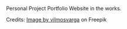 Personal Project Portfolio Website in the works.

Credits: 
<a href="https://www.freepik.com/free-vector/abstract-geometric-pattern-background_1195853.htm#query=repeating%20background&position=16&from_view=keyword&track=ais_hybrid&uuid=c1b36150-229d-4bb3-a525-ce4680c682af">Image by vilmosvarga</a> on Freepik